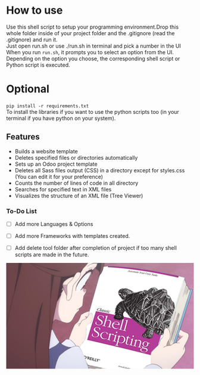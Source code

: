 # How to use
Use this shell script to setup your programming environment.Drop this whole folder inside of your project folder and the .gitignore (read the .gitignore) and run it.
<br/>
Just open run.sh or use ./run.sh in terminal and pick a number in the UI
When you run `run.sh`, it prompts you to select an option from the UI. Depending on the option you choose, the corresponding shell script or Python script is executed.
<br/>
# Optional
`pip install -r requirements.txt`
<br/>
 To install the libraries if you want to use the python scripts too (in your terminal if you have python on your system).

## Features

- Builds a website template
- Deletes specified files or directories automatically
- Sets up an Odoo project template
- Deletes all Sass files output (CSS) in a directory except for styles.css (You can edit it for your preference)
- Counts the number of lines of code in all directory
- Searches for specified text in XML files
- Visualizes the structure of an XML file (Tree Viewer)

### To-Do List

- [ ] Add more Languages & Options
- [ ] Add more Frameworks with templates created.
- [ ] Add delete tool folder after completion of project if too many shell scripts are made in the future.


![alt text](/img_for_github/Akko_Kagari_Classic_Shell_Scripting.jpg)
